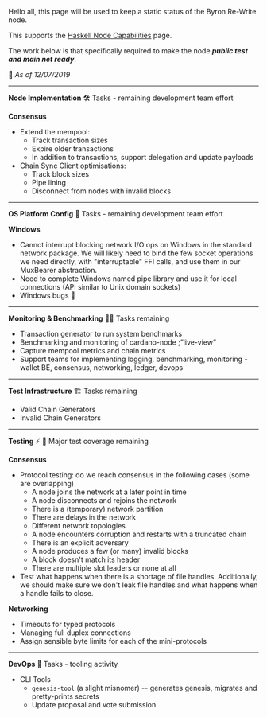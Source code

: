 Hello all, this page will be used to keep a static status of the Byron Re-Write node. 

This supports the [Haskell Node Capabilities](https://github.com/input-output-hk/cardano-node/wiki/Cardano-Haskell-Node-Capabilities "Byron Haskell Node Capabilities") page.

The work below is that specifically required to make the node _**public test and main net ready**_.



📅 _As of 12/07/2019_


***

****Node Implementation**** 🛠 Tasks - remaining development team effort

**Consensus**
* Extend the mempool:
   * Track transaction sizes
   * Expire older transactions
   * In addition to transactions, support delegation and update payloads
* Chain Sync Client optimisations:
    * Track block sizes
    * Pipe lining
    * Disconnect from nodes with invalid blocks
***

****OS Platform Config**** 🌳  Tasks - remaining development team effort

**Windows**
* Cannot interrupt blocking network I/O ops on Windows in the standard network package. We will likely need to bind the few socket operations we need directly, with "interruptable" FFI calls, and use them in our MuxBearer abstraction.
* Need to complete Windows named pipe library and use it for local connections (API similar to Unix domain sockets)
* Windows bugs 🐞  

***

****Monitoring & Benchmarking**** 🔎📝  Tasks remaining

* Transaction generator to run system benchmarks
* Benchmarking and monitoring of cardano-node ;”live-view”  
* Capture mempool metrics and chain metrics  
* Support teams for implementing logging, benchmarking, monitoring - wallet BE, consensus, networking, ledger, devops

***
****Test Infrastructure**** 🏗  Tasks remaining

* Valid Chain Generators
* Invalid Chain Generators

***

**Testing** ⚡️ 🐛   Major test coverage remaining  

**Consensus**
* Protocol testing: do we reach consensus in the following cases (some are overlapping)
  * A node joins the network at a later point in time
  * A node disconnects and rejoins the network
  * There is a (temporary) network partition
  * There are delays in the network
  * Different network topologies
  * A node encounters corruption and restarts with a truncated chain
  * There is an explicit adversary
  * A node produces a few (or many) invalid blocks
  * A block doesn't match its header
  * There are multiple slot leaders or none at all
* Test what happens when there is a shortage of file handles. Additionally, we should make sure we don't leak file handles and what happens when a handle fails to close.

**Networking**
* Timeouts for typed protocols 
* Managing full duplex connections 
* Assign sensible byte limits for each of the mini-protocols

***
****DevOps**** 🔧  Tasks - tooling activity 

* CLI Tools 
   * `genesis-tool` (a slight misnomer) -- generates genesis, migrates and pretty-prints secrets
   * Update proposal and vote submission